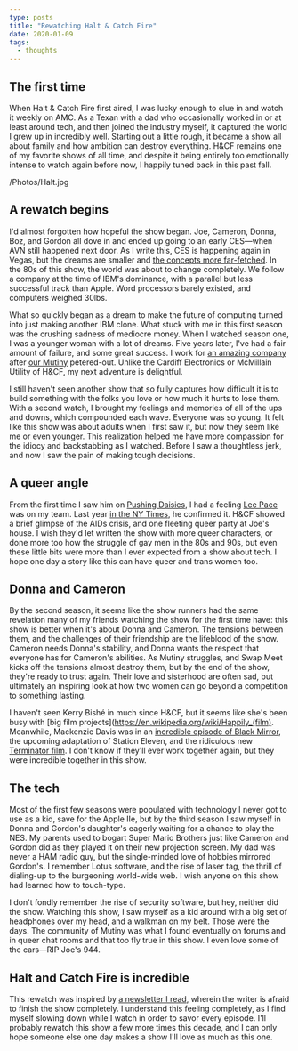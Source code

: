 ```yaml
---
type: posts
title: "Rewatching Halt & Catch Fire"
date: 2020-01-09
tags:
  - thoughts
---
```


## The first time

When Halt & Catch Fire first aired, I was lucky enough to clue in and watch it weekly on AMC. As a Texan with a dad who occasionally worked in or at least around tech, and then joined the industry myself, it captured the world I grew up in incredibly well. Starting out a little rough, it became a show all about family and how ambition can destroy everything. H&CF remains one of my favorite shows of all time, and despite it being entirely too emotionally intense to watch again before now, I happily tuned back in this past fall.

/Photos/Halt.jpg

## A rewatch begins

I'd almost forgotten how hopeful the show began. Joe, Cameron, Donna, Boz, and Gordon all dove in and ended up going to an early CES—when AVN still happened next door. As I write this, CES is happening again in Vegas, but the dreams are smaller and [the concepts more far-fetched](https://daringfireball.net/2020/01/concept_electronics_show). In the 80s of this show, the world was about to change completely. We follow a company at the time of IBM's dominance, with a parallel but less successful track than Apple. Word processors barely existed, and computers weighed 30lbs. 

What so quickly began as a dream to make the future of computing turned into just making another IBM clone. What stuck with me in this first season was the crushing sadness of mediocre money. When I watched season one, I was a younger woman with a lot of dreams. Five years later, I've had a fair amount of failure, and some great success. I work for [an amazing company](https://slackhq.com) after [our Mutiny](https://www.turbinelabs.io) petered-out. Unlike the Cardiff Electronics or McMillain Utility of H&CF, my next adventure is delightful. 

I still haven't seen another show that so fully captures how difficult it is to build something with the folks you love or how much it hurts to lose them. With a second watch, I brought my feelings and memories of all of the ups and downs, which compounded each wave. Everyone was so young. It felt like this show was about adults when I first saw it, but now they seem like me or even younger. This realization helped me have more compassion for the idiocy and backstabbing as I watched. Before I saw a thoughtless jerk, and now I saw the pain of making tough decisions.

## A queer angle

From the first time I saw him on [Pushing Daisies](https://en.wikipedia.org/wiki/Pushing_Daisies), I had a feeling [Lee Pace](https://en.wikipedia.org/wiki/Lee_Pace) was on my team. Last year [in the NY Times](https://www.nytimes.com/2018/06/04/style/gay-actors-on-broadway-lee-pace.html), he confirmed it. H&CF showed a brief glimpse of the AIDs crisis, and one fleeting queer party at Joe's house. I wish they'd let written the show with more queer characters, or done more too how the struggle of gay men in the 80s and 90s, but even these little bits were more than I ever expected from a show about tech. I hope one day a story like this can have queer and trans women too.

## Donna and Cameron

By the second season, it seems like the show runners had the same revelation many of my friends watching the show for the first time have: this show is better when it's about Donna and Cameron. The tensions between them, and the challenges of their friendship are the lifeblood of the show. Cameron needs Donna's stability, and Donna wants the respect that everyone has for Cameron's abilities. As Mutiny struggles, and Swap Meet kicks off the tensions almost destroy them, but by the end of the show, they're ready to trust again. Their love and sisterhood are often sad, but ultimately an inspiring look at how two women can go beyond a competition to something lasting. 

I haven't seen Kerry Bishé in much since H&CF, but it seems like she's been busy with [big film projects](https://en.wikipedia.org/wiki/Happily_(film). Meanwhile, Mackenzie Davis was in an [incredible episode of Black Mirror](https://en.wikipedia.org/wiki/San_Junipero), the upcoming adaptation of Station Eleven, and the ridiculous new [Terminator film](https://en.wikipedia.org/wiki/Terminator:_Dark_Fate). I don't know if they'll ever work together again, but they were incredible together in this show.

## The tech

Most of the first few seasons were populated with technology I never got to use as a kid, save for the Apple IIe, but by the third season I saw myself in Donna and Gordon's daughter's eagerly waiting for a chance to play the NES. My parents used to bogart Super Mario Brothers just like Cameron and Gordon did as they played it on their new projection screen. My dad was never a HAM radio guy, but the single-minded love of hobbies mirrored Gordon's. I remember Lotus software, and the rise of laser tag, the thrill of dialing-up to the burgeoning world-wide web. I wish anyone on this show had learned how to touch-type.

I don't fondly remember the rise of security software, but hey, neither did the show. Watching this show, I saw myself as a kid around with a big set of headphones over my head, and a walkman on my belt. Those were the days. The community of Mutiny was what I found eventually on forums and in queer chat rooms and that too fly true in this show. I even love some of the cars—RIP Joe's 944.

## Halt and Catch Fire is incredible

This rewatch was inspired by [a newsletter I read](https://500ish.com/halted-caught-fire-8128de2d111a), wherein the writer is afraid to finish the show completely. I understand this feeling completely, as I find myself slowing down while I watch in order to savor every episode. I'll probably rewatch this show a few more times this decade, and I can only hope someone else one day makes a show I'll love as much as this one.